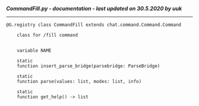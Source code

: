 ***CommandFill.py - documentation - last updated on 30.5.2020 by uuk***
___

    @G.registry class CommandFill extends chat.command.Command.Command
        
        class for /fill command


        variable NAME

        static
        function insert_parse_bridge(parsebridge: ParseBridge)

        static
        function parse(values: list, modes: list, info)

        static
        function get_help() -> list